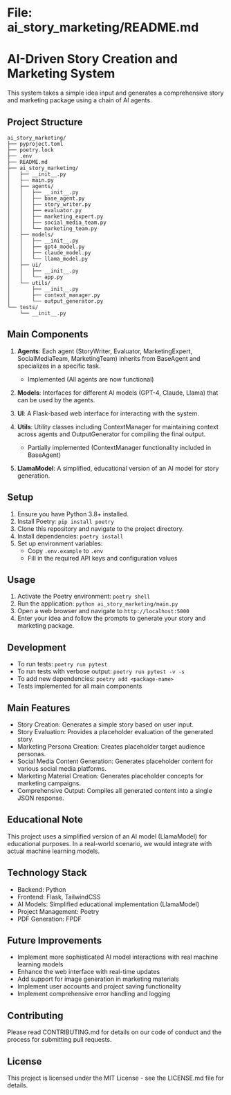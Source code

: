 # File: ai_story_marketing/README.md

# AI-Driven Story Creation and Marketing System

This system takes a simple idea input and generates a comprehensive story and marketing package using a chain of AI agents.

## Project Structure

```
ai_story_marketing/
├── pyproject.toml
├── poetry.lock
├── .env
├── README.md
├── ai_story_marketing/
│   ├── __init__.py
│   ├── main.py
│   ├── agents/
│   │   ├── __init__.py
│   │   ├── base_agent.py
│   │   ├── story_writer.py
│   │   ├── evaluator.py
│   │   ├── marketing_expert.py
│   │   ├── social_media_team.py
│   │   └── marketing_team.py
│   ├── models/
│   │   ├── __init__.py
│   │   ├── gpt4_model.py
│   │   ├── claude_model.py
│   │   └── llama_model.py
│   ├── ui/
│   │   ├── __init__.py
│   │   └── app.py
│   └── utils/
│       ├── __init__.py
│       ├── context_manager.py
│       └── output_generator.py
└── tests/
    └── __init__.py
```

## Main Components

1. **Agents**: Each agent (StoryWriter, Evaluator, MarketingExpert, SocialMediaTeam, MarketingTeam) inherits from BaseAgent and specializes in a specific task.
   - Implemented (All agents are now functional)

2. **Models**: Interfaces for different AI models (GPT-4, Claude, Llama) that can be used by the agents.

3. **UI**: A Flask-based web interface for interacting with the system.

4. **Utils**: Utility classes including ContextManager for maintaining context across agents and OutputGenerator for compiling the final output.
   - Partially implemented (ContextManager functionality included in BaseAgent)

5. **LlamaModel**: A simplified, educational version of an AI model for story generation.

## Setup

1. Ensure you have Python 3.8+ installed.
2. Install Poetry: `pip install poetry`
3. Clone this repository and navigate to the project directory.
4. Install dependencies: `poetry install`
5. Set up environment variables:
   - Copy `.env.example` to `.env`
   - Fill in the required API keys and configuration values

## Usage

1. Activate the Poetry environment: `poetry shell`
2. Run the application: `python ai_story_marketing/main.py`
3. Open a web browser and navigate to `http://localhost:5000`
4. Enter your idea and follow the prompts to generate your story and marketing package.

## Development

- To run tests: `poetry run pytest`
- To run tests with verbose output: `poetry run pytest -v -s`
- To add new dependencies: `poetry add <package-name>`
- Tests implemented for all main components

## Main Features

- Story Creation: Generates a simple story based on user input.
- Story Evaluation: Provides a placeholder evaluation of the generated story.
- Marketing Persona Creation: Creates placeholder target audience personas.
- Social Media Content Generation: Generates placeholder content for various social media platforms.
- Marketing Material Creation: Generates placeholder concepts for marketing campaigns.
- Comprehensive Output: Compiles all generated content into a single JSON response.

## Educational Note

This project uses a simplified version of an AI model (LlamaModel) for educational purposes. In a real-world scenario, we would integrate with actual machine learning models.


## Technology Stack

- Backend: Python
- Frontend: Flask, TailwindCSS
- AI Models: Simplified educational implementation (LlamaModel)
- Project Management: Poetry
- PDF Generation: FPDF

## Future Improvements

- Implement more sophisticated AI model interactions with real machine learning models
- Enhance the web interface with real-time updates
- Add support for image generation in marketing materials
- Implement user accounts and project saving functionality
- Implement comprehensive error handling and logging

## Contributing

Please read CONTRIBUTING.md for details on our code of conduct and the process for submitting pull requests.

## License

This project is licensed under the MIT License - see the LICENSE.md file for details.
